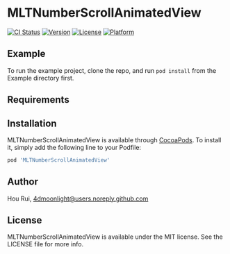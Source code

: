 # MLTNumberScrollAnimatedView

[![CI Status](https://img.shields.io/travis/4dmoonlight/MLTNumberScrollAnimatedView.svg?style=flat)](https://travis-ci.org/4dmoonlight/MLTNumberScrollAnimatedView)
[![Version](https://img.shields.io/cocoapods/v/MLTNumberScrollAnimatedView.svg?style=flat)](https://cocoapods.org/pods/MLTNumberScrollAnimatedView)
[![License](https://img.shields.io/cocoapods/l/MLTNumberScrollAnimatedView.svg?style=flat)](https://cocoapods.org/pods/MLTNumberScrollAnimatedView)
[![Platform](https://img.shields.io/cocoapods/p/MLTNumberScrollAnimatedView.svg?style=flat)](https://cocoapods.org/pods/MLTNumberScrollAnimatedView)

## Example

To run the example project, clone the repo, and run `pod install` from the Example directory first.

## Requirements

## Installation

MLTNumberScrollAnimatedView is available through [CocoaPods](https://cocoapods.org). To install
it, simply add the following line to your Podfile:

```ruby
pod 'MLTNumberScrollAnimatedView'
```

## Author

Hou Rui, 4dmoonlight@users.noreply.github.com

## License

MLTNumberScrollAnimatedView is available under the MIT license. See the LICENSE file for more info.
